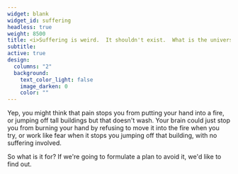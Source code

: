 ```yaml
---
widget: blank
widget_id: suffering
headless: true
weight: 8500
title: <i>Suffering is weird.  It shouldn't exist.  What is the universe trying to tell us?</i>
subtitle:
active: true
design:
  columns: "2"
  background:
    text_color_light: false
    image_darken: 0
    color: ""
---
```


<div class="fa-3x"><i class="fa-solid fa-head-side-virus fa-beat" style="--fa-beat-scale: 1.35;"></i></div>

Yep, you might think that pain stops you from putting your hand into a fire, or jumping off tall buildings but that doesn't wash.  Your brain could just stop you from burning your hand by refusing to move it into the fire when you try, or work like fear when it stops you jumping off that building, with no suffering involved.

So what is it for?  If we're going to formulate a plan to avoid it, we'd like to find out.
